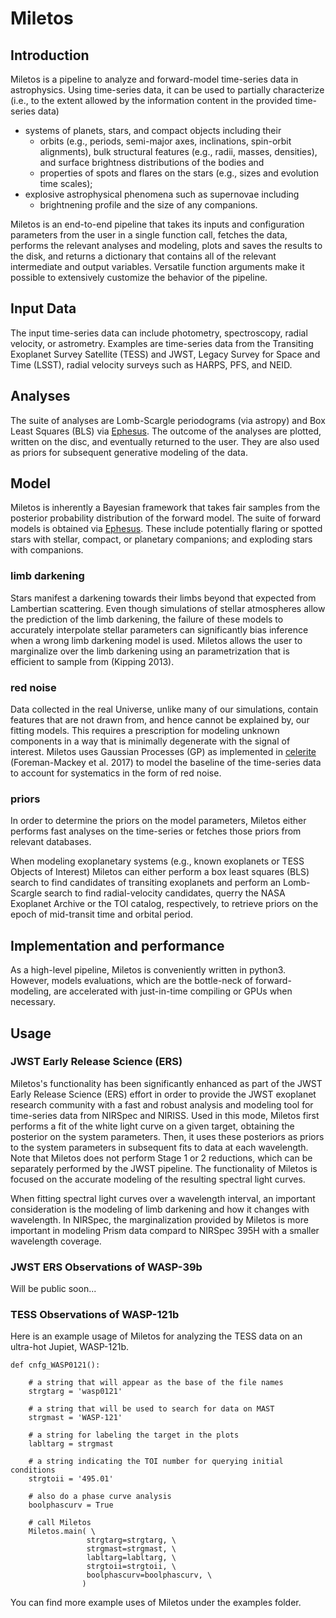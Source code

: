 # Miletos

## Introduction
Miletos is a pipeline to analyze and forward-model time-series data in astrophysics. Using time-series data, it can be used to partially characterize (i.e., to the extent allowed by the information content in the provided time-series data)
- systems of planets, stars, and compact objects including their
    - orbits (e.g., periods, semi-major axes, inclinations, spin-orbit alignments), bulk structural features (e.g., radii, masses, densities), and surface brightness distributions of the bodies and
    - properties of spots and flares on the stars (e.g., sizes and evolution time scales);
- explosive astrophysical phenomena such as supernovae including
    - brightnening profile and the size of any companions.


Miletos is an end-to-end pipeline that takes its inputs and configuration parameters from the user in a single function call, fetches the data, performs the relevant analyses and modeling, plots and saves the results to the disk, and returns a dictionary that contains all of the relevant intermediate and output variables. Versatile function arguments make it possible to extensively customize the behavior of the pipeline.


## Input Data
The input time-series data can include photometry, spectroscopy, radial velocity, or astrometry. Examples are time-series data from the Transiting Exoplanet Survey Satellite (TESS) and JWST, Legacy Survey for Space and Time (LSST), radial velocity surveys such as HARPS, PFS, and NEID.



## Analyses
The suite of analyses are Lomb-Scargle periodograms (via astropy) and Box Least Squares (BLS) via [Ephesus](https://github.com/tdaylan/ephesus). The outcome of the analyses are plotted, written on the disc, and eventually returned to the user. They are also used as priors for subsequent generative modeling of the data.


## Model
Miletos is inherently a Bayesian framework that takes fair samples from the posterior probability distribution of the forward model. The suite of forward models is obtained via [Ephesus](https://github.com/tdaylan/ephesus). These include potentially flaring or spotted stars with stellar, compact, or planetary companions; and exploding stars with companions.

### limb darkening
Stars manifest a darkening towards their limbs beyond that expected from Lambertian scattering. Even though simulations of stellar atmospheres allow the prediction of the limb darkening, the failure of these models to accurately interpolate stellar parameters can significantly bias inference when a wrong limb darkening model is used. Miletos allows the user to marginalize over the limb darkening using an parametrization that is efficient to sample from (Kipping 2013).

### red noise
Data collected in the real Universe, unlike many of our simulations, contain features that are not drawn from, and hence cannot be explained by, our fitting models. This requires a prescription for modeling unknown components in a way that is minimally degenerate with the signal of interest. Miletos uses Gaussian Processes (GP) as implemented in [celerite](https://github.com/dfm/celerite) (Foreman-Mackey et al. 2017) to model the baseline of the time-series data to account for systematics in the form of red noise.


### priors
In order to determine the priors on the model parameters, Miletos either performs fast analyses on the time-series or fetches those priors from relevant databases.

When modeling exoplanetary systems (e.g., known exoplanets or TESS Objects of Interest) Miletos can either perform a box least squares (BLS) search to find candidates of transiting exoplanets and perform an Lomb-Scargle search to find radial-velocity candidates, querry the NASA Exoplanet Archive or the TOI catalog, respectively, to retrieve priors on the epoch of mid-transit time and orbital period.


## Implementation and performance
As a high-level pipeline, Miletos is conveniently written in python3. However, models evaluations, which are the bottle-neck of forward-modeling, are accelerated with just-in-time compiling or GPUs when necessary.


## Usage

### JWST Early Release Science (ERS)

Miletos's functionality has been significantly enhanced as part of the JWST Early Release Science (ERS) effort in order to provide the JWST exoplanet research community with a fast and robust analysis and modeling tool for time-series data from NIRSpec and NIRISS. Used in this mode, Miletos first performs a fit of the white light curve on a given target, obtaining the posterior on the system parameters. Then, it uses these posteriors as priors to the system parameters in subsequent fits to data at each wavelength. Note that Miletos does not perform Stage 1 or 2 reductions, which can be separately performed by the JWST pipeline. The functionality of Miletos is focused on the accurate modeling of the resulting spectral light curves.

When fitting spectral light curves over a wavelength interval, an important consideration is the modeling of limb darkening and how it changes with wavelength. In NIRSpec, the marginalization provided by Miletos is more important in modeling Prism data compard to NIRSpec 395H with a smaller wavelength coverage. 


### JWST ERS Observations of WASP-39b

Will be public soon...


### TESS Observations of WASP-121b

Here is an example usage of Miletos for analyzing the TESS data on an ultra-hot Jupiet, WASP-121b.

```
def cnfg_WASP0121():
    
    # a string that will appear as the base of the file names
    strgtarg = 'wasp0121'
    
    # a string that will be used to search for data on MAST 
    strgmast = 'WASP-121'
    
    # a string for labeling the target in the plots
    labltarg = strgmast
    
    # a string indicating the TOI number for querying initial conditions
    strgtoii = '495.01'
    
    # also do a phase curve analysis
    boolphascurv = True
    
    # call Miletos
    Miletos.main( \
                 strgtarg=strgtarg, \
                 strgmast=strgmast, \
                 labltarg=labltarg, \
                 strgtoii=strgtoii, \
                 boolphascurv=boolphascurv, \
                )
```

You can find more example uses of Miletos under the examples folder.
